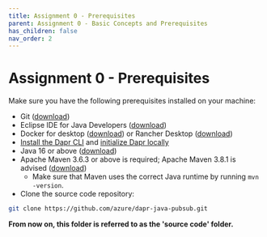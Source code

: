```yaml
---
title: Assignment 0 - Prerequisites
parent: Assignment 0 - Basic Concepts and Prerequisites
has_children: false
nav_order: 2
---
```


# Assignment 0 - Prerequisites

Make sure you have the following prerequisites installed on your machine:

- Git ([download](https://git-scm.com/))
- Eclipse IDE for Java Developers ([download](https://www.eclipse.org/downloads/))
- Docker for desktop ([download](https://www.docker.com/products/docker-desktop)) or Rancher Desktop ([download](https://rancherdesktop.io/))
- [Install the Dapr CLI](https://docs.dapr.io/getting-started/install-dapr-cli/) and [initialize Dapr locally](https://docs.dapr.io/getting-started/install-dapr-selfhost/)
- Java 16 or above ([download](https://adoptopenjdk.net/?variant=openjdk16))
- Apache Maven 3.6.3 or above is required; Apache Maven 3.8.1 is advised ([download](http://maven.apache.org/download.cgi))
  - Make sure that Maven uses the correct Java runtime by running `mvn -version`.
- Clone the source code repository:

```bash
git clone https://github.com/azure/dapr-java-pubsub.git
```

**From now on, this folder is referred to as the 'source code' folder.**